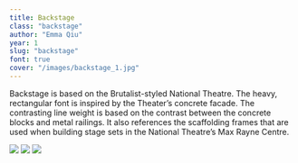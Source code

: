 ```yaml
---
title: Backstage
class: "backstage"
author: "Emma Qiu"
year: 1
slug: "backstage"
font: true
cover: "/images/backstage_1.jpg"
---
```


Backstage is based on the Brutalist-styled National Theatre. The heavy, rectangular font is inspired by the Theater’s concrete facade. The contrasting line weight is based on the contrast between the concrete blocks and metal railings. It also references the scaffolding frames that are used when building stage sets in the National Theatre’s Max Rayne Centre.

![](/images/backstage_1.jpg)
![](/images/backstage_2.jpg)
![](/images/backstage_3.jpg)